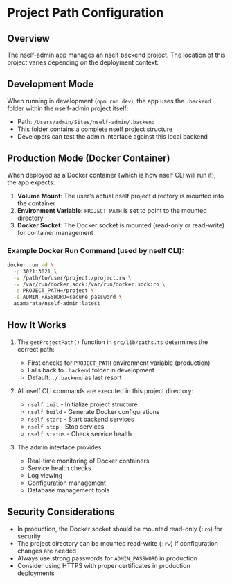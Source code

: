 # Project Path Configuration

## Overview

The nself-admin app manages an nself backend project. The location of this project varies depending on the deployment context:

## Development Mode

When running in development (`npm run dev`), the app uses the `.backend` folder within the nself-admin project itself:

- Path: `/Users/admin/Sites/nself-admin/.backend`
- This folder contains a complete nself project structure
- Developers can test the admin interface against this local backend

## Production Mode (Docker Container)

When deployed as a Docker container (which is how nself CLI will run it), the app expects:

1. **Volume Mount**: The user's actual nself project directory is mounted into the container
2. **Environment Variable**: `PROJECT_PATH` is set to point to the mounted directory
3. **Docker Socket**: The Docker socket is mounted (read-only or read-write) for container management

### Example Docker Run Command (used by nself CLI):

```bash
docker run -d \
  -p 3021:3021 \
  -v /path/to/user/project:/project:rw \
  -v /var/run/docker.sock:/var/run/docker.sock:ro \
  -e PROJECT_PATH=/project \
  -e ADMIN_PASSWORD=secure_password \
  acamarata/nself-admin:latest
```

## How It Works

1. The `getProjectPath()` function in `src/lib/paths.ts` determines the correct path:
   - First checks for `PROJECT_PATH` environment variable (production)
   - Falls back to `.backend` folder in development
   - Default: `./.backend` as last resort

2. All nself CLI commands are executed in this project directory:
   - `nself init` - Initialize project structure
   - `nself build` - Generate Docker configurations
   - `nself start` - Start backend services
   - `nself stop` - Stop services
   - `nself status` - Check service health

3. The admin interface provides:
   - Real-time monitoring of Docker containers
   - Service health checks
   - Log viewing
   - Configuration management
   - Database management tools

## Security Considerations

- In production, the Docker socket should be mounted read-only (`:ro`) for security
- The project directory can be mounted read-write (`:rw`) if configuration changes are needed
- Always use strong passwords for `ADMIN_PASSWORD` in production
- Consider using HTTPS with proper certificates in production deployments
